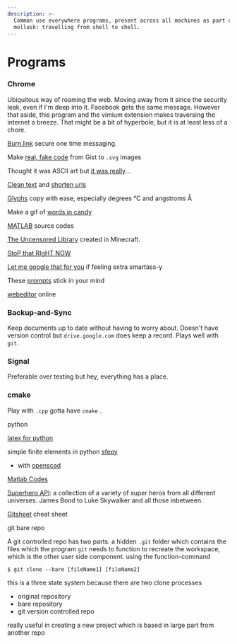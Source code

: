 ```yaml
---
description: >-
  Common use everywhere programs, present across all machines as part of
  mollusk: travelling from shell to shell.
---
```


# Programs

### Chrome 

Ubiquitous way of roaming the web. Moving away from it since the security leak, even if I'm deep into it. Facebook gets the same message. However that aside, this program and the vimium extension makes traversing the internet a breeze. That might be a bit of hyperbole, but it is at least less of a chore. 

[Burn.link](https://burn.link/) secure one time messaging. 

Make [real, fake code](http://knutsynstad.com/fauxcode/) from Gist to `.svg` images

Thought it was ASCII art but [it was really](http://www.asciify.net/ascii/show/11440)...

[Clean text](http://www.textcleanr.com/) and [shorten urls](https://tiny.tw/)

[Glyphs](https://www.glyphy.io/) copy with ease, especially degrees ℃ and angstroms Å

Make a gif of [words in candy](https://www.candyjapan.com/anim)

[MATLAB](https://people.sc.fsu.edu/~jburkardt/m_src/m_src.html) source codes

[The Uncensored Library](https://uncensoredlibrary.com/) created in Minecraft. 

[StoP that RIgHT NOW](https://stopthatrightnow.github.io/)

[Let me google that for you](https://lmgtfy.com/) if feeling extra smartass-y

These [prompts](https://www.ineedaprompt.com/) stick in your mind

[webeditor](https://edtr.io/) online 

### Backup-and-Sync

Keep documents up to date without having to worry about. Doesn't have version control but `drive.google.com` does keep a record. Plays well with `git`. 

### Signal

Preferable over texting but hey, everything has a place. 

### cmake

Play with `.cpp` gotta have `cmake` . 





python 

[latex for python ](https://mech.fsv.cvut.cz/~stransky/software/latexexpr/doc/)

simple finite elements in python [sfepy](https://sfepy.org/doc-devel/introduction.html)

* with [openscad](https://sfepy.org/doc-devel/preprocessing.html)

[Matlab Codes](https://people.sc.fsu.edu/~jburkardt/m_src/m_src.html)

[Superhero API](https://superheroapi.com/): a collection of a variety of super heros from all different universes. James Bond to Luke Skywalker and all those inbetween.

[Gitsheet](https://gitsheet.wtf/) cheat sheet

git bare repo 

A git controlled repo has two parts: a hidden `.git` folder which contains the files which the program `git` needs to function to recreate the workspace, which is the other user side component. using the function-command

```text
$ git clone --bare [fileName1] [fileName2]
```

this is a three state system because there are two clone processes

* original repository 
* bare repository
* git version controlled repo

really useful in creating a new project which is based in large part from another repo 





